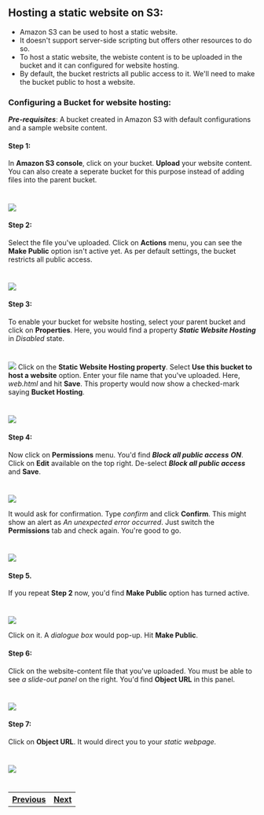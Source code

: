 ## Hosting a static website on S3:
- Amazon S3 can be used to host a static website.
- It doesn't support server-side scripting but offers other resources to do so.
- To host a static website, the webiste content is to be uploaded in the bucket and it can configured for website hosting.
- By default, the bucket restricts all public access to it. We'll  need to make the bucket public to host a website.

### Configuring a Bucket for website hosting:
 _**Pre-requisites**_: A bucket created in Amazon S3 with default configurations and a sample website content.
#### Step 1:
In **Amazon S3 console**, click on your bucket. **Upload** your website content. You can also create a seperate bucket for this purpose instead of adding files into the parent bucket.
#
 ![](Images/webcontent.png)
#### Step 2:
Select the file you've uploaded. Click on **Actions** menu, you can see the **Make Public** option isn't active yet. As per default settings, the bucket restricts all public access.
#
 ![](Images/Disabled.png)
#### Step 3:
To enable your bucket for website hosting, select your parent bucket and click on **Properties**. Here, you would find a property _**Static Website Hosting**_ in  _Disabled_ state.
#
 ![](Images/Bucketprop.png)
Click on the **Static Website Hosting property**. Select **Use this bucket to host a website** option. Enter your file name that you've uploaded. Here, _web.html_ and hit **Save**.
This property would now show a checked-mark saying **Bucket Hosting**.
 #
 ![](Images/buckethosting.png)
#### Step 4:
Now click on **Permissions** menu. You'd find _**Block all public access**_ _**ON**_. Click on **Edit** available on the top right. De-select _**Block all public access**_ and **Save**.
 #
 ![](Images/Deselect.png)
 
It would ask for confirmation. Type _confirm_ and click **Confirm**.
This might show an alert as _An unexpected error occurred_. Just switch the **Permissions** tab and check again. You're good to go.
 #
 ![](Images/off.png)
#### Step 5.
If you repeat **Step 2** now, you'd find **Make Public** option has turned active. 
 #
 ![](Images/makepublic.png)
 
Click on it. A _dialogue box_ would pop-up. Hit **Make Public**.

#### Step 6:
Click on the website-content file that you've uploaded. You must be able to see _a slide-out panel_ on the right. You'd find **Object URL** in this panel.
 #
 ![](Images/objecturl.png)
#### Step 7:
Click on **Object URL**. It would direct you to your _static webpage._
 #
 ![](Images/staticpg.png)
#
#
<table width = "300%"><tr><th><a href = "S3.md">Previous</a></th><th> <a href = "x.md">Next</a></th></tr></table>
